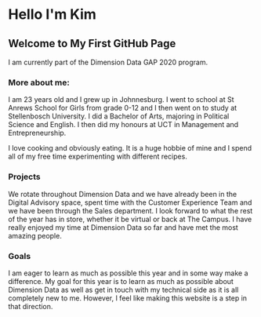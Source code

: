 # Hello I'm Kim
## Welcome to My First GitHub Page

I am currently part of the Dimension Data GAP 2020 program. 

### More about me:

 I am 23 years old and I grew up in Johnnesburg. I went to school at St Anrews School for Girls from grade 0-12 and I then went on to study at Stellenbosch University. I did a Bachelor of Arts, majoring in Political Science and English. I then did my honours at UCT in Management and Entrepreneurship.  
 
 I love cooking and obviously eating. It is a huge hobbie of mine and I spend all of my free time experimenting with different recipes. 
 
### Projects

 We rotate throughout Dimension Data and we have already been in the Digital Advisory space, spent time with the Customer Experience Team and we have been through the Sales department. I look forward to what the rest of the year has in store, whether it be virtual or back at The Campus. I have really enjoyed my time at Dimension Data so far and have met the most amazing people.  
 
### Goals

 I am eager to learn as much as possible this year and in some way make a difference. My goal for this year is to learn as much as possible about Dimension Data as well as get in touch with my technical side as it is all completely new to me. However, I feel like making this website is a step in that direction.
